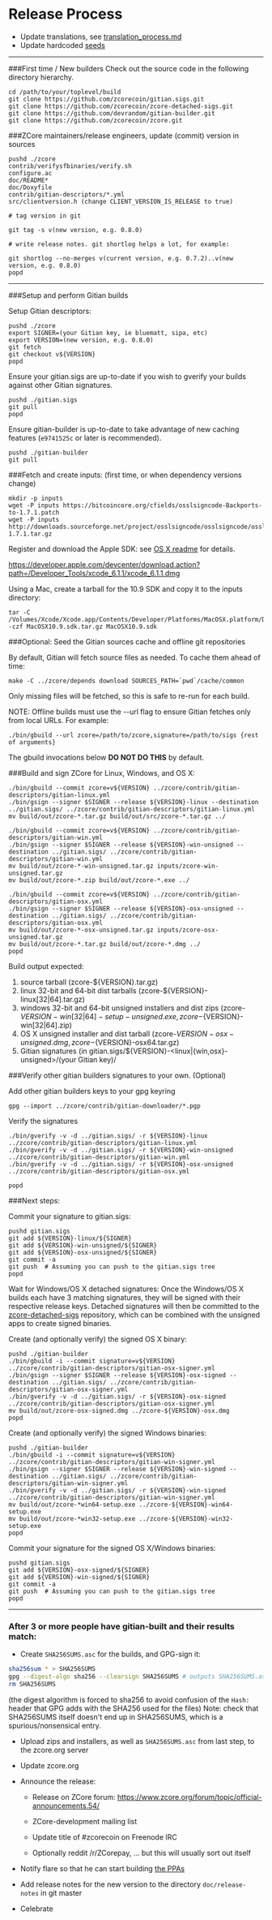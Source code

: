 Release Process
====================

* Update translations, see [translation_process.md](https://github.com/zcorecoin/zcore/blob/master/doc/translation_process.md#syncing-with-transifex)
* Update hardcoded [seeds](/contrib/seeds)

* * *

###First time / New builders
Check out the source code in the following directory hierarchy.

	cd /path/to/your/toplevel/build
	git clone https://github.com/zcorecoin/gitian.sigs.git
	git clone https://github.com/zcorecoin/zcore-detached-sigs.git
	git clone https://github.com/devrandom/gitian-builder.git
	git clone https://github.com/zcorecoin/zcore.git

###ZCore maintainers/release engineers, update (commit) version in sources

	pushd ./zcore
	contrib/verifysfbinaries/verify.sh
	configure.ac
	doc/README*
	doc/Doxyfile
	contrib/gitian-descriptors/*.yml
	src/clientversion.h (change CLIENT_VERSION_IS_RELEASE to true)

	# tag version in git

	git tag -s v(new version, e.g. 0.8.0)

	# write release notes. git shortlog helps a lot, for example:

	git shortlog --no-merges v(current version, e.g. 0.7.2)..v(new version, e.g. 0.8.0)
	popd

* * *

###Setup and perform Gitian builds

 Setup Gitian descriptors:

	pushd ./zcore
	export SIGNER=(your Gitian key, ie bluematt, sipa, etc)
	export VERSION=(new version, e.g. 0.8.0)
	git fetch
	git checkout v${VERSION}
	popd

  Ensure your gitian.sigs are up-to-date if you wish to gverify your builds against other Gitian signatures.

	pushd ./gitian.sigs
	git pull
	popd

  Ensure gitian-builder is up-to-date to take advantage of new caching features (`e9741525c` or later is recommended).

	pushd ./gitian-builder
	git pull

###Fetch and create inputs: (first time, or when dependency versions change)

	mkdir -p inputs
	wget -P inputs https://bitcoincore.org/cfields/osslsigncode-Backports-to-1.7.1.patch
	wget -P inputs http://downloads.sourceforge.net/project/osslsigncode/osslsigncode/osslsigncode-1.7.1.tar.gz

 Register and download the Apple SDK: see [OS X readme](README_osx.txt) for details.

 https://developer.apple.com/devcenter/download.action?path=/Developer_Tools/xcode_6.1.1/xcode_6.1.1.dmg

 Using a Mac, create a tarball for the 10.9 SDK and copy it to the inputs directory:

	tar -C /Volumes/Xcode/Xcode.app/Contents/Developer/Platforms/MacOSX.platform/Developer/SDKs/ -czf MacOSX10.9.sdk.tar.gz MacOSX10.9.sdk

###Optional: Seed the Gitian sources cache and offline git repositories

By default, Gitian will fetch source files as needed. To cache them ahead of time:

	make -C ../zcore/depends download SOURCES_PATH=`pwd`/cache/common

Only missing files will be fetched, so this is safe to re-run for each build.

NOTE: Offline builds must use the --url flag to ensure Gitian fetches only from local URLs. For example:
```
./bin/gbuild --url zcore=/path/to/zcore,signature=/path/to/sigs {rest of arguments}
```
The gbuild invocations below <b>DO NOT DO THIS</b> by default.

###Build and sign ZCore for Linux, Windows, and OS X:

	./bin/gbuild --commit zcore=v${VERSION} ../zcore/contrib/gitian-descriptors/gitian-linux.yml
	./bin/gsign --signer $SIGNER --release ${VERSION}-linux --destination ../gitian.sigs/ ../zcore/contrib/gitian-descriptors/gitian-linux.yml
	mv build/out/zcore-*.tar.gz build/out/src/zcore-*.tar.gz ../

	./bin/gbuild --commit zcore=v${VERSION} ../zcore/contrib/gitian-descriptors/gitian-win.yml
	./bin/gsign --signer $SIGNER --release ${VERSION}-win-unsigned --destination ../gitian.sigs/ ../zcore/contrib/gitian-descriptors/gitian-win.yml
	mv build/out/zcore-*-win-unsigned.tar.gz inputs/zcore-win-unsigned.tar.gz
	mv build/out/zcore-*.zip build/out/zcore-*.exe ../

	./bin/gbuild --commit zcore=v${VERSION} ../zcore/contrib/gitian-descriptors/gitian-osx.yml
	./bin/gsign --signer $SIGNER --release ${VERSION}-osx-unsigned --destination ../gitian.sigs/ ../zcore/contrib/gitian-descriptors/gitian-osx.yml
	mv build/out/zcore-*-osx-unsigned.tar.gz inputs/zcore-osx-unsigned.tar.gz
	mv build/out/zcore-*.tar.gz build/out/zcore-*.dmg ../
	popd

  Build output expected:

  1. source tarball (zcore-${VERSION}.tar.gz)
  2. linux 32-bit and 64-bit dist tarballs (zcore-${VERSION}-linux[32|64].tar.gz)
  3. windows 32-bit and 64-bit unsigned installers and dist zips (zcore-${VERSION}-win[32|64]-setup-unsigned.exe, zcore-${VERSION}-win[32|64].zip)
  4. OS X unsigned installer and dist tarball (zcore-${VERSION}-osx-unsigned.dmg, zcore-${VERSION}-osx64.tar.gz)
  5. Gitian signatures (in gitian.sigs/${VERSION}-<linux|{win,osx}-unsigned>/(your Gitian key)/

###Verify other gitian builders signatures to your own. (Optional)

  Add other gitian builders keys to your gpg keyring

	gpg --import ../zcore/contrib/gitian-downloader/*.pgp

  Verify the signatures

	./bin/gverify -v -d ../gitian.sigs/ -r ${VERSION}-linux ../zcore/contrib/gitian-descriptors/gitian-linux.yml
	./bin/gverify -v -d ../gitian.sigs/ -r ${VERSION}-win-unsigned ../zcore/contrib/gitian-descriptors/gitian-win.yml
	./bin/gverify -v -d ../gitian.sigs/ -r ${VERSION}-osx-unsigned ../zcore/contrib/gitian-descriptors/gitian-osx.yml

	popd

###Next steps:

Commit your signature to gitian.sigs:

	pushd gitian.sigs
	git add ${VERSION}-linux/${SIGNER}
	git add ${VERSION}-win-unsigned/${SIGNER}
	git add ${VERSION}-osx-unsigned/${SIGNER}
	git commit -a
	git push  # Assuming you can push to the gitian.sigs tree
	popd

  Wait for Windows/OS X detached signatures:
	Once the Windows/OS X builds each have 3 matching signatures, they will be signed with their respective release keys.
	Detached signatures will then be committed to the [zcore-detached-sigs](https://github.com/zcorecoin/zcore-detached-sigs) repository, which can be combined with the unsigned apps to create signed binaries.

  Create (and optionally verify) the signed OS X binary:

	pushd ./gitian-builder
	./bin/gbuild -i --commit signature=v${VERSION} ../zcore/contrib/gitian-descriptors/gitian-osx-signer.yml
	./bin/gsign --signer $SIGNER --release ${VERSION}-osx-signed --destination ../gitian.sigs/ ../zcore/contrib/gitian-descriptors/gitian-osx-signer.yml
	./bin/gverify -v -d ../gitian.sigs/ -r ${VERSION}-osx-signed ../zcore/contrib/gitian-descriptors/gitian-osx-signer.yml
	mv build/out/zcore-osx-signed.dmg ../zcore-${VERSION}-osx.dmg
	popd

  Create (and optionally verify) the signed Windows binaries:

	pushd ./gitian-builder
	./bin/gbuild -i --commit signature=v${VERSION} ../zcore/contrib/gitian-descriptors/gitian-win-signer.yml
	./bin/gsign --signer $SIGNER --release ${VERSION}-win-signed --destination ../gitian.sigs/ ../zcore/contrib/gitian-descriptors/gitian-win-signer.yml
	./bin/gverify -v -d ../gitian.sigs/ -r ${VERSION}-win-signed ../zcore/contrib/gitian-descriptors/gitian-win-signer.yml
	mv build/out/zcore-*win64-setup.exe ../zcore-${VERSION}-win64-setup.exe
	mv build/out/zcore-*win32-setup.exe ../zcore-${VERSION}-win32-setup.exe
	popd

Commit your signature for the signed OS X/Windows binaries:

	pushd gitian.sigs
	git add ${VERSION}-osx-signed/${SIGNER}
	git add ${VERSION}-win-signed/${SIGNER}
	git commit -a
	git push  # Assuming you can push to the gitian.sigs tree
	popd

-------------------------------------------------------------------------

### After 3 or more people have gitian-built and their results match:

- Create `SHA256SUMS.asc` for the builds, and GPG-sign it:
```bash
sha256sum * > SHA256SUMS
gpg --digest-algo sha256 --clearsign SHA256SUMS # outputs SHA256SUMS.asc
rm SHA256SUMS
```
(the digest algorithm is forced to sha256 to avoid confusion of the `Hash:` header that GPG adds with the SHA256 used for the files)
Note: check that SHA256SUMS itself doesn't end up in SHA256SUMS, which is a spurious/nonsensical entry.

- Upload zips and installers, as well as `SHA256SUMS.asc` from last step, to the zcore.org server

- Update zcore.org

- Announce the release:

  - Release on ZCore forum: https://www.zcore.org/forum/topic/official-announcements.54/

  - ZCore-development mailing list

  - Update title of #zcorecoin on Freenode IRC

  - Optionally reddit /r/ZCorepay, ... but this will usually sort out itself

- Notify flare so that he can start building [the PPAs](https://launchpad.net/~zcore.org/+archive/ubuntu/zcore)

- Add release notes for the new version to the directory `doc/release-notes` in git master

- Celebrate
